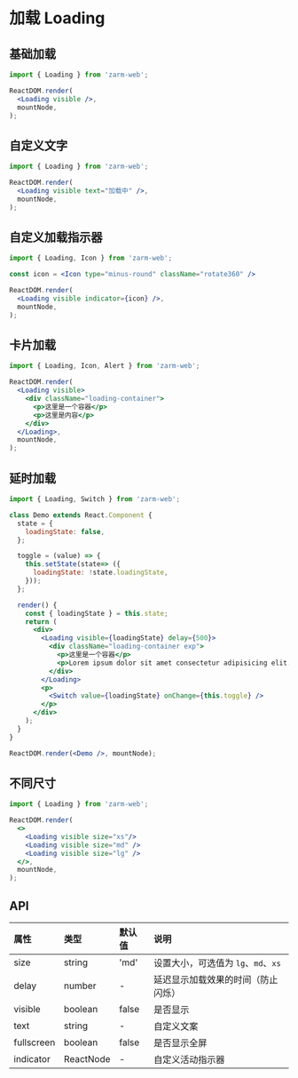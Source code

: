 # 加载 Loading 



## 基础加载

```jsx
import { Loading } from 'zarm-web';

ReactDOM.render(
  <Loading visible />,
  mountNode,
);
```



## 自定义文字

```jsx
import { Loading } from 'zarm-web';

ReactDOM.render( 
  <Loading visible text="加载中" />,
  mountNode,
);
```



## 自定义加载指示器

```jsx
import { Loading, Icon } from 'zarm-web';

const icon = <Icon type="minus-round" className="rotate360" />

ReactDOM.render( 
  <Loading visible indicator={icon} />,
  mountNode,
);
```



## 卡片加载

```jsx
import { Loading, Icon, Alert } from 'zarm-web';

ReactDOM.render( 
  <Loading visible>
    <div className="loading-container">
      <p>这里是一个容器</p>
      <p>这里是内容</p>
    </div>
  </Loading>,
  mountNode,
);
```



## 延时加载

```jsx
import { Loading, Switch } from 'zarm-web';

class Demo extends React.Component {
  state = {
    loadingState: false,
  };

  toggle = (value) => {
    this.setState(state=> ({
      loadingState: !state.loadingState,
    }));
  };

  render() {
    const { loadingState } = this.state;
    return (
      <div> 
        <Loading visible={loadingState} delay={500}>
          <div className="loading-container exp">
            <p>这里是一个容器</p>
            <p>Lorem ipsum dolor sit amet consectetur adipisicing elit.</p>
          </div>
        </Loading>
        <p>
          <Switch value={loadingState} onChange={this.toggle} />
        </p>
      </div>
    );
  }
}

ReactDOM.render(<Demo />, mountNode);
```



## 不同尺寸

```jsx
import { Loading } from 'zarm-web';

ReactDOM.render(
  <>
    <Loading visible size="xs"/>
    <Loading visible size="md" />
    <Loading visible size="lg" />
  </>,
  mountNode,
);
```



## API

| 属性 | 类型 | 默认值 | 说明 |
| :--- | :--- | :--- | :--- |
| size | string | 'md' | 设置大小，可选值为 `lg`、`md`、`xs`|
| delay | number | - | 延迟显示加载效果的时间（防止闪烁） |
| visible | boolean | false | 是否显示 |
| text | string | - | 自定义文案 |
| fullscreen | boolean | false | 是否显示全屏 |
| indicator | ReactNode | - | 自定义活动指示器 |
